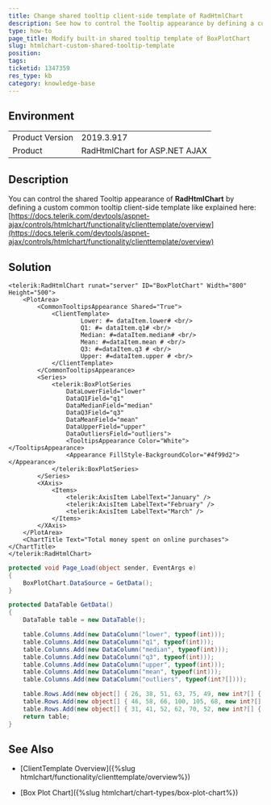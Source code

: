 ```yaml
---
title: Change shared tooltip client-side template of RadHtmlChart
description: See how to control the Tooltip appearance by defining a custom common tooltip client template
type: how-to
page_title: Modify built-in shared tooltip template of BoxPlotChart
slug: htmlchart-custom-shared-tooltip-template
position: 
tags: 
ticketid: 1347359
res_type: kb
category: knowledge-base
---
```


## Environment
<table>
	<tbody>
		<tr>
			<td>Product Version</td>
			<td>2019.3.917</td>
		</tr>
		<tr>
			<td>Product</td>
			<td>RadHtmlChart for ASP.NET AJAX</td>
		</tr>
	</tbody>
</table>


## Description
You can control the shared Tooltip appearance of **RadHtmlChart** by defining a custom common tooltip client-side template like explained here:
[https://docs.telerik.com/devtools/aspnet-ajax/controls/htmlchart/functionality/clienttemplate/overview](https://docs.telerik.com/devtools/aspnet-ajax/controls/htmlchart/functionality/clienttemplate/overview)

## Solution
````ASP.NET
<telerik:RadHtmlChart runat="server" ID="BoxPlotChart" Width="800" Height="500">
    <PlotArea>
        <CommonTooltipsAppearance Shared="True">
            <ClientTemplate>
                    Lower: #= dataItem.lower# <br/>
                    Q1: #= dataItem.q1# <br/>
                    Median: #=dataItem.median# <br/>
                    Mean: #=dataItem.mean # <br/>
                    Q3: #=dataItem.q3 # <br/>
                    Upper: #=dataItem.upper # <br/>
            </ClientTemplate>
        </CommonTooltipsAppearance>
        <Series>
            <telerik:BoxPlotSeries
                DataLowerField="lower"
                DataQ1Field="q1"
                DataMedianField="median"
                DataQ3Field="q3"
                DataMeanField="mean"
                DataUpperField="upper"
                DataOutliersField="outliers">
                <TooltipsAppearance Color="White"></TooltipsAppearance>
                <Appearance FillStyle-BackgroundColor="#4f99d2"></Appearance>
            </telerik:BoxPlotSeries>
        </Series>
        <XAxis>
            <Items>
                <telerik:AxisItem LabelText="January" />
                <telerik:AxisItem LabelText="February" />
                <telerik:AxisItem LabelText="March" />
            </Items>
        </XAxis>
    </PlotArea>
    <ChartTitle Text="Total money spent on online purchases"></ChartTitle>
</telerik:RadHtmlChart>
````
````C#
protected void Page_Load(object sender, EventArgs e)
{
    BoxPlotChart.DataSource = GetData();
}

protected DataTable GetData()
{
    DataTable table = new DataTable();

    table.Columns.Add(new DataColumn("lower", typeof(int)));
    table.Columns.Add(new DataColumn("q1", typeof(int)));
    table.Columns.Add(new DataColumn("median", typeof(int)));
    table.Columns.Add(new DataColumn("q3", typeof(int)));
    table.Columns.Add(new DataColumn("upper", typeof(int)));
    table.Columns.Add(new DataColumn("mean", typeof(int)));
    table.Columns.Add(new DataColumn("outliers", typeof(int?[])));

    table.Rows.Add(new object[] { 26, 38, 51, 63, 75, 49, new int?[] { 20, 140, 145, 5, 90, 100 } });
    table.Rows.Add(new object[] { 46, 58, 66, 100, 105, 68, new int?[] { 120, 110, 15 } });
    table.Rows.Add(new object[] { 31, 41, 52, 62, 70, 52, new int?[] { 14, 20, 85, 135 } });
    return table;
}
````

## See Also
* [ClientTemplate Overview]({%slug htmlchart/functionality/clienttemplate/overview%})

* [Box Plot Chart]({%slug htmlchart/chart-types/box-plot-chart%})
